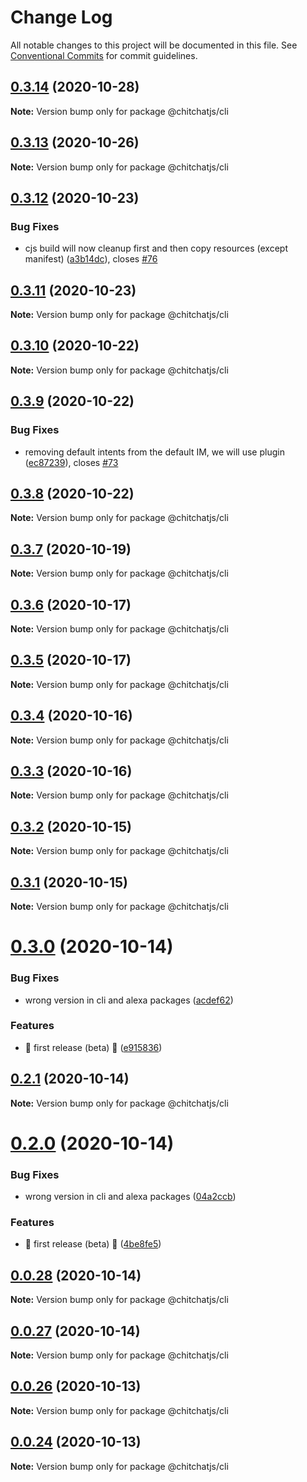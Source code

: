 # Change Log

All notable changes to this project will be documented in this file.
See [Conventional Commits](https://conventionalcommits.org) for commit guidelines.

## [0.3.14](https://github.com/chitchatjs/chitchatjs/compare/@chitchatjs/cli@0.3.13...@chitchatjs/cli@0.3.14) (2020-10-28)

**Note:** Version bump only for package @chitchatjs/cli





## [0.3.13](https://github.com/chitchatjs/chitchatjs/compare/@chitchatjs/cli@0.3.12...@chitchatjs/cli@0.3.13) (2020-10-26)

**Note:** Version bump only for package @chitchatjs/cli





## [0.3.12](https://github.com/chitchatjs/chitchatjs/compare/@chitchatjs/cli@0.3.11...@chitchatjs/cli@0.3.12) (2020-10-23)


### Bug Fixes

* cjs build will now cleanup first and then copy resources (except manifest) ([a3b14dc](https://github.com/chitchatjs/chitchatjs/commit/a3b14dcbfb68ccf01a412682d8637a18092b65c5)), closes [#76](https://github.com/chitchatjs/chitchatjs/issues/76)





## [0.3.11](https://github.com/chitchatjs/chitchatjs/compare/@chitchatjs/cli@0.3.10...@chitchatjs/cli@0.3.11) (2020-10-23)

**Note:** Version bump only for package @chitchatjs/cli





## [0.3.10](https://github.com/chitchatjs/chitchatjs/compare/@chitchatjs/cli@0.3.9...@chitchatjs/cli@0.3.10) (2020-10-22)

**Note:** Version bump only for package @chitchatjs/cli





## [0.3.9](https://github.com/chitchatjs/chitchatjs/compare/@chitchatjs/cli@0.3.8...@chitchatjs/cli@0.3.9) (2020-10-22)


### Bug Fixes

* removing default intents from the default IM, we will use plugin ([ec87239](https://github.com/chitchatjs/chitchatjs/commit/ec872393187b54556f4229967451da8ea419aec5)), closes [#73](https://github.com/chitchatjs/chitchatjs/issues/73)





## [0.3.8](https://github.com/chitchatjs/chitchatjs/compare/@chitchatjs/cli@0.3.7...@chitchatjs/cli@0.3.8) (2020-10-22)

**Note:** Version bump only for package @chitchatjs/cli





## [0.3.7](https://github.com/chitchatjs/chitchatjs/compare/@chitchatjs/cli@0.3.6...@chitchatjs/cli@0.3.7) (2020-10-19)

**Note:** Version bump only for package @chitchatjs/cli





## [0.3.6](https://github.com/chitchatjs/chitchatjs/compare/@chitchatjs/cli@0.3.5...@chitchatjs/cli@0.3.6) (2020-10-17)

**Note:** Version bump only for package @chitchatjs/cli





## [0.3.5](https://github.com/chitchatjs/chitchatjs/compare/@chitchatjs/cli@0.3.4...@chitchatjs/cli@0.3.5) (2020-10-17)

**Note:** Version bump only for package @chitchatjs/cli





## [0.3.4](https://github.com/chitchatjs/chitchatjs/compare/@chitchatjs/cli@0.3.3...@chitchatjs/cli@0.3.4) (2020-10-16)

**Note:** Version bump only for package @chitchatjs/cli





## [0.3.3](https://github.com/chitchatjs/chitchatjs/compare/@chitchatjs/cli@0.3.2...@chitchatjs/cli@0.3.3) (2020-10-16)

**Note:** Version bump only for package @chitchatjs/cli





## [0.3.2](https://github.com/chitchatjs/chitchatjs/compare/@chitchatjs/cli@0.3.1...@chitchatjs/cli@0.3.2) (2020-10-15)

**Note:** Version bump only for package @chitchatjs/cli





## [0.3.1](https://github.com/chitchatjs/chitchatjs/compare/@chitchatjs/cli@0.3.0...@chitchatjs/cli@0.3.1) (2020-10-15)

**Note:** Version bump only for package @chitchatjs/cli





# [0.3.0](https://github.com/kevindra/chitchatjs/compare/@chitchatjs/cli@0.2.1...@chitchatjs/cli@0.3.0) (2020-10-14)


### Bug Fixes

* wrong version in cli and alexa packages ([acdef62](https://github.com/kevindra/chitchatjs/commit/acdef62fbd57028d31eae8fb22d7568d020ff4c8))


### Features

* 🎉 first release (beta) 🎉 ([e915836](https://github.com/kevindra/chitchatjs/commit/e91583679309fe196cc2efe7a7b5f044a79b7931))





## [0.2.1](https://github.com/kevindra/chitchatjs/compare/@chitchatjs/cli@0.2.0...@chitchatjs/cli@0.2.1) (2020-10-14)

**Note:** Version bump only for package @chitchatjs/cli





# [0.2.0](https://github.com/kevindra/chitchatjs/compare/@chitchatjs/cli@0.0.28...@chitchatjs/cli@0.2.0) (2020-10-14)


### Bug Fixes

* wrong version in cli and alexa packages ([04a2ccb](https://github.com/kevindra/chitchatjs/commit/04a2ccbfea951739422f135999e515e9c38fbbca))


### Features

* 🎉 first release (beta) 🎉 ([4be8fe5](https://github.com/kevindra/chitchatjs/commit/4be8fe50072d52547d2da83c069f4de3b12ef194))





## [0.0.28](https://github.com/kevindra/chitchatjs/compare/@chitchatjs/cli@0.0.27...@chitchatjs/cli@0.0.28) (2020-10-14)

**Note:** Version bump only for package @chitchatjs/cli





## [0.0.27](https://github.com/kevindra/chitchatjs/compare/@chitchatjs/cli@0.0.26...@chitchatjs/cli@0.0.27) (2020-10-14)

**Note:** Version bump only for package @chitchatjs/cli





## [0.0.26](https://github.com/kevindra/chitchatjs/compare/@chitchatjs/cli@0.0.25...@chitchatjs/cli@0.0.26) (2020-10-13)

**Note:** Version bump only for package @chitchatjs/cli





## [0.0.24](https://github.com/kevindra/chitchatjs/compare/@chitchatjs/cli@0.0.23...@chitchatjs/cli@0.0.24) (2020-10-13)

**Note:** Version bump only for package @chitchatjs/cli
